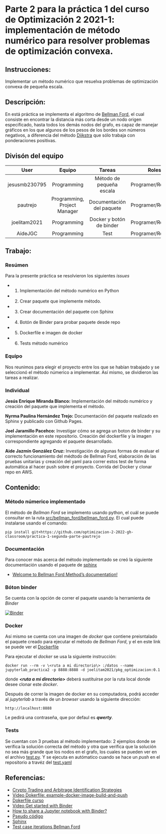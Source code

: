 # **Parte 2 para la práctica 1 del curso de Optimización 2 2021-1: implementación de método numérico para resolver problemas de optimización convexa.**

## Instrucciones: 

Implementar un método numérico que resuelva problemas de optimización convexa de pequeña escala. 

## Descripción: 

En está práctica se implementa el algoritmo de [Bellman Ford](https://en.wikipedia.org/wiki/Bellman%E2%80%93Ford_algorithm), el cual consiste en encontrar la distancia más corta desde un nodo origen especificado, hasta todos los demás nodos del grafo, es capaz de manejar gráficos en los que algunos de los pesos de los bordes son números negativos, a diferencia del método [Dijkstra](https://en.wikipedia.org/wiki/Dijkstra%27s_algorithm) que sólo trabaja con ponderaciones positivas.

## Divisón del equipo

| User| Equipo | Tareas | Roles | 
|:---:|:---:|:---:|:---:|
| jesusmb230795| Programming| Método de pequeña escala| Programer/Reviewer |
| pautrejo| Programming, Project Manager| Documentación del paquete| Programer/Reviewer |
| joelitam2021| Programming| Docker y botón de binder| Programer/Reviewer |
| AideJGC| Programming| Test | Programer/Reviewer| 

## Trabajo: 

### Resúmen

Para la presente práctica se resolvieron los siguientes *issues* 

- 1. Implementación del método numérico en Python

- 2. Crear paquete que implemente método.

- 3. Crear documentación del paquete con Sphinx

- 4. Botón de Binder para probar paquete desde repo

- 5. Dockerfile e imagen de docker

- 6. Tests método numérico
 
### Equipo
 
Nos reunimos para elegir el proyecto entre los que se habían trabajado y se seleccionó el método númerico a implementar. Así mismo, se dividieron las tareas a realizar.

### Individual

**Jesús Enrique Miranda Blanco:** Implementación del método numérico y creación del paquete que implementa el método.


**Nyrma Paulina Hernández Trejo:** Documentación del paquete realizado en Sphinx y publicado con Github Pages.


**Joel Jaramillo Pacehco:** Investigar cómo se agrega un boton de binder y su implementación en este repositorio. Creación del dockerfile y la imagen correspondiente agregando el paquete desarrollado.


**Aide Jazmín González Cruz:** Investigación de algunas formas de evaluar el correcto funcionamiento del médtodo de Bellman Ford, elaboración de las pruebas unitarias y creación del yaml para correr estos test de forma automática al hacer push sobre el proyecto. Corrida del Docker y clonar repo en AWS.


## Contenido:

### Método númerico implementado

El método de *Bellman Ford* se implemento usando python, el cuál se puede consultar en la ruta [src/bellman_ford/bellman_ford.py](https://github.com/optimizacion-2-2022-gh-classroom/practica-1-segunda-parte-pautrejo/blob/main/src/bellman_ford/bellman_ford.py). El cual puede instalarse usando el comando:

`pip install git+https://github.com/optimizacion-2-2022-gh-classroom/practica-1-segunda-parte-pautrejo`


### Documentación

Para conocer más acerca del método implementado se creó la siguiente documentación usando el paquete de [sphinx](https://www.sphinx-doc.org/en/master/)

* [Welcome to Bellman Ford Method’s documentation!](https://optimizacion-2-2022-gh-classroom.github.io/practica-1-segunda-parte-pautrejo/html/index.html)


### Bóton binder

Se cuenta con la opción de correr el paquete usando la herramienta de *Binder*

[![Binder](https://mybinder.org/badge_logo.svg)](https://mybinder.org/v2/gh/optimizacion-2-2022-gh-classroom/practica-1-segunda-parte-pautrejo/main) 


### Docker

Así mismo se cuenta con una imagen de *docker* que contiene preisntalado el paquete creado para ejecutar el método de *Bellman Ford*, y el en este link se puede ver el [Dockerfile](https://github.com/optimizacion-2-2022-gh-classroom/practica-1-segunda-parte-pautrejo/blob/main/dockerfiles/pkg/Dockerfile)

Para ejecutar el *docker* se usa la siguiente instrucción:

`docker run --rm -v \<ruta a mi directorio\> :/datos --name jupyterlab_practica2 -p 8888:8888 -d joelitam2021/pkg_optimizacion:0.1`

donde ***\<ruta a mi directorio\>*** deberá sustituirse por la ruta local donde desee clonar este *docker*.
 
Después de correr la imagen de docker en su computadora, podrá acceder al *jupyterlab* a través de un *browser* usando la siguiente dirección:

`http://localhost:8888`

Le pedirá una contraseña, que por defaul es ***qwerty***.

### Tests

Se cuentan con 3 pruebas al método implementado: 2 ejemplos donde se verifica la solución correcta del método y otra que verifica que la solución no sea más grande que los nodos en el grafo, los cuales se pueden ver en el archivo [test.py](https://github.com/optimizacion-2-2022-gh-classroom/practica-1-segunda-parte-pautrejo/blob/main/test.py). Y se ejecuta en autómatico cuando se hace un *push* en el repositorio a travéz del [test.yaml](https://github.com/optimizacion-2-2022-gh-classroom/practica-1-segunda-parte-pautrejo/blob/main/.github/workflows/test.yaml)
  

## Referencias:


* [Crypto Trading and Arbitrage Identification Strategies](https://nbviewer.org/github/rcroessmann/sharing_public/blob/master/arbitrage_identification.ipynb)
* [Video Dokerfile: example-docker-image-build-and-push](https://www.youtube.com/watch?v=wv7JGstFgrU&feature=youtu.be)
* [Dokerfile curso](https://github.com/palmoreck/dockerfiles/blob/master/jupyterlab/optimizacion_2/3.2.8/Dockerfile)
* [Video Get started with Binder](https://www.youtube.com/watch?v=owSGVOov9pQ)
* [How to share a Jupyter notebook with Binder?](https://mybinder.readthedocs.io/en/latest/introduction.html)
* [Pseudo código](https://www.simplilearn.com/tutorials/data-structure-tutorial/bellman-ford-algorithm)
* [Sphinx](https://www.sphinx-doc.org/en/master/)
* [Test case iterations Bellman Ford](https://codeforces.com/blog/entry/81979?locale=en)
